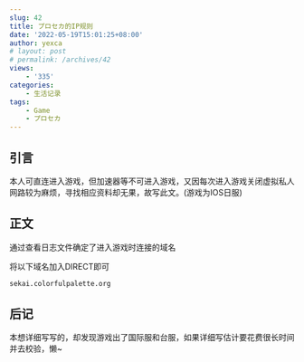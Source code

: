 ```yaml
---
slug: 42
title: プロセカ的IP规则
date: '2022-05-19T15:01:25+08:00'
author: yexca
# layout: post
# permalink: /archives/42
views:
    - '335'
categories:
    - 生活记录
tags:
    - Game
    - プロセカ
---
```


## 引言

本人可直连进入游戏，但加速器等不可进入游戏，又因每次进入游戏关闭虚拟私人网路较为麻烦，寻找相应资料却无果，故写此文。(游戏为IOS日服)

## 正文

通过查看日志文件确定了进入游戏时连接的域名

将以下域名加入DIRECT即可

```bash
sekai.colorfulpalette.org
```

## 后记

本想详细写写的，却发现游戏出了国际服和台服，如果详细写估计要花费很长时间并去校验，懒~
